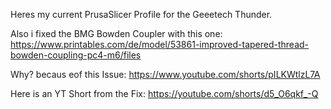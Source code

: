 Heres my current PrusaSlicer Profile for the Geeetech Thunder.

Also i fixed the BMG Bowden Coupler with this one: https://www.printables.com/de/model/53861-improved-tapered-thread-bowden-coupling-pc4-m6/files

Why? becaus eof this Issue: https://www.youtube.com/shorts/pILKWtlzL7A

Here is an YT Short from the Fix: https://youtube.com/shorts/d5_O6qkf_-Q